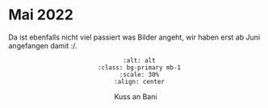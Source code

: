 # Mai 2022

Da ist ebenfalls nicht viel passiert was Bilder angeht, wir haben erst ab Juni angefangen damit :/.

<div align="center">

  ```{image} ./images/d9323e74-ed21-4dde-8da1-cae478ba148d.JPG
    :alt: alt
    :class: bg-primary mb-1
    :scale: 30%
    :align: center
  ```
  Kuss an Bani

</div>